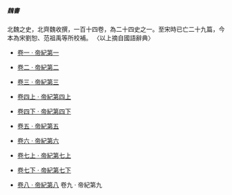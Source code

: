 

##### 魏書
北魏之史，北齊魏收撰，一百十四卷，為二十四史之一。至宋時已亡二十九篇，今本為宋劉恕、范祖禹等所校補。 〈以上摘自國語辭典〉

* [卷一 ‧ 帝紀第一](001.md)

* [卷二 ‧ 帝紀第二](002.md)

* [卷三 ‧ 帝紀第三](003.md)

* [卷四上 ‧ 帝紀第四上](004a.md)

* [卷四下 ‧ 帝紀第四下](004b.md)

* [卷五 ‧ 帝紀第五](005.md)

* [卷六 ‧ 帝紀第六](006.md)

* [卷七上 ‧ 帝紀第七上](007a.md)

* [卷七下 ‧ 帝紀第七下](007b.md)

* [卷八 ‧ 帝紀第八](008.md)
卷九 ‧ 帝紀第九

